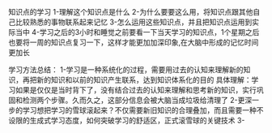 知识点的学习
    1-理解这个知识点是什么
    2-为什么要要这么用，将知识点跟其他自己比较熟悉的事物联系起来记忆
    3-怎么运用这些知识点，并且把知识点运用到实际当中
    4-学习之后的3小时和睡觉之前要看一下当天学习的知识点，1个星期之后也要将一周的知识点复习一下，这样才能更加加深印象,在大脑中形成的记忆时间更加长


学习方法总结：
    1-学习是一种系统化的过程，需要用过去的认知来理解新的知识，再把新的知识和以前的知识产生联系，达到知识体系化的目的
        具体理解：学习如果是仅仅是当时背下了，没有结合过去的认知来理解和思考新的知识，实行巩固和检测两个步骤。久而久之，这部分信息会被大脑当成垃圾给清理了
    2-更深一步的学习想把学习的雪球滚起来？不仅需要新旧知识的合理叠加，而且需要一种不设限的生成式学习态度，如何突破学习的舒适区，正式滚雪球的关键技术
    3-

